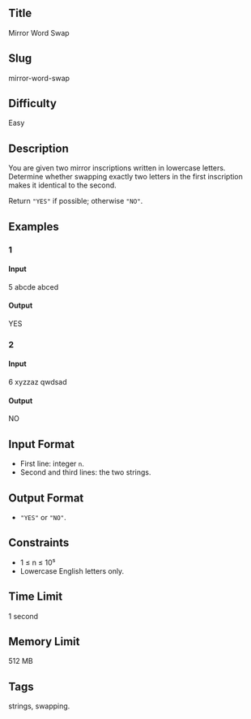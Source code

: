 ## Title

Mirror Word Swap

## Slug

mirror-word-swap

## Difficulty

Easy

## Description

You are given two mirror inscriptions written in lowercase letters.  
Determine whether swapping exactly two letters in the first inscription makes it identical to the second.

Return `"YES"` if possible; otherwise `"NO"`.

## Examples

### 1

#### Input

5
abcde
abced

#### Output
YES

### 2

#### Input

6
xyzzaz
qwdsad

#### Output
NO

## Input Format  

- First line: integer `n`.  
- Second and third lines: the two strings.

## Output Format  

- `"YES"` or `"NO"`.

## Constraints  

- 1 ≤ n ≤ 10⁵  
- Lowercase English letters only.  

## Time Limit

1 second

## Memory Limit

512 MB

## Tags

strings, swapping.
